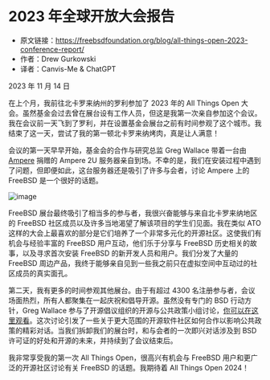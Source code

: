 # 2023 年全球开放大会报告

- 原文链接：<https://freebsdfoundation.org/blog/all-things-open-2023-conference-report/>
- 作者：Drew Gurkowski
- 译者：Canvis-Me & ChatGPT

2023 年 11 月 14 日

在上个月，我前往北卡罗来纳州的罗利参加了 2023 年的 All Things Open 大会。虽然基金会过去曾在展台设有工作人员，但这是我第一次亲自参加这个会议。我在会议前一天飞到了罗利，并在设置基金会展台之前有时间参观了这个城市。我结束了这一天，尝试了我的第一顿北卡罗来纳烤肉，真是让人满意！

会议的第一天早早开始，基金会的合作与研究总监 Greg Wallace 带着一台由 [Ampere](https://amperecomputing.com/) 捐赠的 Ampere 2U 服务器亲自到场。不幸的是，我们在安装过程中遇到了问题，但即便如此，这台服务器还是吸引了许多与会者，讨论 Ampere 上的 FreeBSD 是一个很好的话题。

![image](https://github.com/Canvis-Me/Translated-articles/assets/55122738/8c63cfd0-2dff-4467-bffc-26ab6e97eea1)


FreeBSD 展台最终吸引了相当多的参与者，我很兴奋能够与来自北卡罗来纳地区的 FreeBSD 社区成员以及许多当地渴望了解该项目的学生们见面。我在类似 ATO 这样的大会上最喜欢的部分是它们培养了一个非常多元化的开源社区。这使我们有机会与经验丰富的 FreeBSD 用户互动，他们乐于分享与 FreeBSD 历史相关的故事，以及寻求首次安装 FreeBSD 的新开发人员和用户。我们分发了大量的 FreeBSD 周边产品，我终于能够亲自见到一些我之前只在虚拟空间中互动过的社区成员的真实面孔。

第二天，我有更多的时间参观其他展台。由于有超过 4300 名注册参与者，会议场面热烈，所有人都聚集在一起庆祝和倡导开源。虽然没有专门的 BSD 行动方针，Greg Wallace 参与了开源倡议组织的开源与公共政策小组讨论，[你可以在这里观看](https://www.youtube.com/watch?v=zKZvBWfvCmY)。这次讨论引发了一些关于更大范围的开源软件社区如何合作以影响公共政策的精彩对话。当我们拆卸我们的展台时，和与会者的一次即兴对话涉及到 BSD 许可证的好处和开源的未来，并持续到了会议结束后。

我非常享受我的第一次 All Things Open，很高兴有机会与 FreeBSD 用户和更广泛的开源社区讨论有关 FreeBSD 的话题。我期待着 All Things Open 2024！
